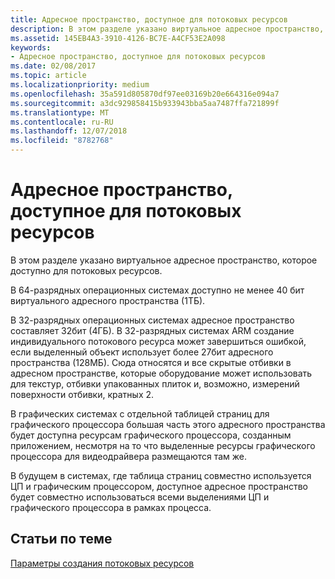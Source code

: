```yaml
---
title: Адресное пространство, доступное для потоковых ресурсов
description: В этом разделе указано виртуальное адресное пространство, которое доступно для потоковых ресурсов.
ms.assetid: 145EB4A3-3910-4126-BC7E-A4CF53E2A098
keywords:
- Адресное пространство, доступное для потоковых ресурсов
ms.date: 02/08/2017
ms.topic: article
ms.localizationpriority: medium
ms.openlocfilehash: 35a591d805870df97ee03169b20e664316e094a7
ms.sourcegitcommit: a3dc929858415b933943bba5aa7487ffa721899f
ms.translationtype: MT
ms.contentlocale: ru-RU
ms.lasthandoff: 12/07/2018
ms.locfileid: "8782768"
---
```

# <a name="address-space-available-for-streaming-resources"></a>Адресное пространство, доступное для потоковых ресурсов


В этом разделе указано виртуальное адресное пространство, которое доступно для потоковых ресурсов.

В 64-разрядных операционных системах доступно не менее 40 бит виртуального адресного пространства (1ТБ).

В 32-разрядных операционных системах адресное пространство составляет 32бит (4ГБ). В 32-разрядных системах ARM создание индивидуального потокового ресурса может завершиться ошибкой, если выделенный объект использует более 27бит адресного пространства (128МБ). Сюда относятся и все скрытые отбивки в адресном пространстве, которые оборудование может использовать для текстур, отбивки упакованных плиток и, возможно, измерений поверхности отбивки, кратных 2.

В графических системах с отдельной таблицей страниц для графического процессора большая часть этого адресного пространства будет доступна ресурсам графического процессора, созданным приложением, несмотря на то что выделенные ресурсы графического процессора для видеодрайвера размещаются там же.

В будущем в системах, где таблица страниц совместно используется ЦП и графическим процессором, доступное адресное пространство будет совместно использоваться всеми выделениями ЦП и графического процессора в рамках процесса.

## <a name="span-idrelated-topicsspanrelated-topics"></a><span id="related-topics"></span>Статьи по теме


[Параметры создания потоковых ресурсов](streaming-resource-creation-parameters.md)

 

 




